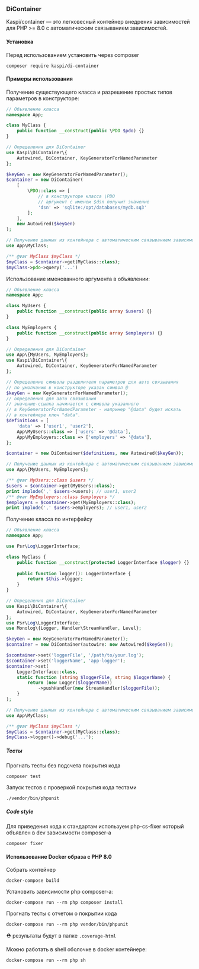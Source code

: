### DiContainer

Kaspi/container — это легковесный контейнер внедрения зависимостей для PHP >= 8.0 с автоматическим связыванием зависимостей.

#### Установка

Перед использованием установить через composer

```shell
composer require kaspi/di-container
```

#### Примеры использования
Получение существующего класса и разрешение простых типов параметров в конструкторе:
```php
// Объявление класса
namespace App;

class MyClass {
    public function __construct(public \PDO $pdo) {}
}
```

```php
// Определения для DiContainer
use Kaspi\DiContainer\{
    Autowired, DiContainer, KeyGeneratorForNamedParameter
};

$keyGen = new KeyGeneratorForNamedParameter();
$container = new DiContainer(
    [
        \PDO::class => [
            // в конструкторе класса \PDO
            // аргумент с именем $dsn получит значение
            'dsn' => 'sqlite:/opt/databases/mydb.sq3'
        ];
    ],
    new Autowired($keyGen)
);
```

```php
// Получение данных из контейнера с автоматическим связыванием зависимостей
use App\MyClass;

/** @var MyClass $myClass */
$myClass = $container->get(MyClass::class);
$myClass->pdo->query('...')
```

Использование именованного аргумента в объявлении:

```php
// Объявление класса
namespace App;

class MyUsers {
    public function __construct(public array $users) {}
}

class MyEmployers {
    public function __construct(public array $employers) {}
}
```

```php
// Определения для DiContainer
use App\{MyUsers, MyEmployers};
use Kaspi\DiContainer\{
    Autowired, DiContainer, KeyGeneratorForNamedParameter
};

// Определение символа разделителя параметров для авто связывания
// по умолчанию в конструкторе указан символ @
$keyGen = new KeyGeneratorForNamedParameter();
// определения для авто связывания
// значение-ссылка начинается с символа указанного
// в KeyGeneratorForNamedParameter - например "@data" будет искать
// в контейнере ключ "data".
$definitions = [
    'data' => ['user1', 'user2'],
    App\MyUsers::class => ['users' => '@data'],
    App\MyEmployers::class => ['employers' => '@data'],
};

$container = new DiContainer($definitions, new Autowired($keyGen));
```

```php
// Получение данных из контейнера с автоматическим связыванием зависимостей
use App\{MyUsers, MyEmployers};

/** @var MyUsers::class $users */
$users = $container->get(MyUsers::class);
print implode(',' $users->users); // user1, user2
/** @var MyEmployers::class $employers */
$employers = $container->get(MyEmployers::class);
print implode(',' $users->employers); // user1, user2
```

Получение класса по интерфейсу
```php
// Объявление класса
namespace App;

use Psr\Log\LoggerInterface;

class MyClass {
    public function __construct(protected LoggerInterface $logger) {}
    
    public function logger(): LoggerInterface {
        return $this->logger;
    }
}
```

```php
// Определения для DiContainer
use Kaspi\DiContainer\{
    Autowired, DiContainer, KeyGeneratorForNamedParameter
};
use Psr\Log\LoggerInterface;
use Monolog\{Logger, Handler\StreamHandler, Level};

$keyGen = new KeyGeneratorForNamedParameter();
$container = new DiContainer(autowire: new Autowired($keyGen));

$scontainer->set('loggerFile', '/path/to/your.log');
$scontainer->set('loggerName', 'app-logger');
$container->set(
    LoggerInterface::class,
    static function (string $loggerFile, string $loggerName) {
        return (new Logger($loggerName))
            ->pushHandler(new StreamHandler($loggerFile));
    }
);
```

```php
// Получение данных из контейнера с автоматическим связыванием зависимостей
use App\MyClass;

/** @var MyClass $myClass */
$myClass = $container->get(MyClass::class);
$myClass->logger()->debug('...');
```
##### Тесты
Прогнать тесты без подсчета покрытия кода
```shell
composer test
```
Запуск тестов с проверкой покрытия кода тестами
```shell
./vendor/bin/phpunit
```

##### Code style
Для приведения кода к стандартам используем php-cs-fixer который объявлен 
в dev зависимости composer-а

```shell
composer fixer
``` 

#### Использование Docker образа с PHP 8.0

Собрать контейнер
```shell
docker-compose build
```
Установить зависимости php composer-а:
```shell
docker-compose run --rm php composer install
```
Прогнать тесты с отчетом о покрытии кода
```shell
docker-compose run --rm php vendor/bin/phpunit
```
⛑ pезультаты будут в папке `.coverage-html`

Можно работать в shell оболочке в docker контейнере:
```shell
docker-compose run --rm php sh
```
